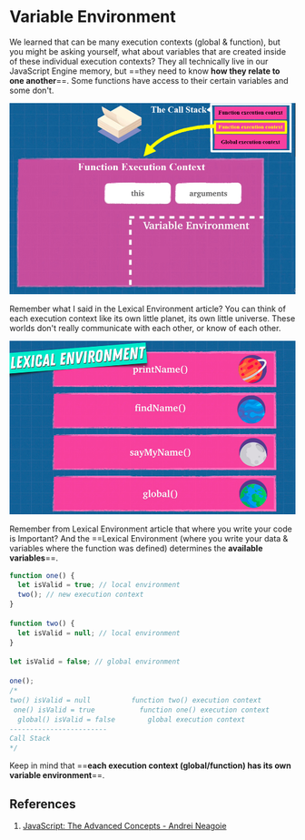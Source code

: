 # Variable Environment

We learned that can be many execution contexts (global & function), but you might be asking yourself, what about variables that are created inside of these individual execution contexts? They all technically live in our JavaScript Engine memory, but ==they need to know **how they relate to one another**==. Some functions have access to their certain variables and some don't.

![variable_environment](../../img/variable_environment.jpg)

Remember what I said in the Lexical Environment article? You can think of each execution context like its own little planet, its own little universe. These worlds don't really communicate with each other, or know of each other.

![lexical_environment](../../img/lexical_environment.jpg)

Remember from Lexical Environment article that where you write your code is Important? And the ==Lexical Environment (where you write your data & variables where the function was defined) determines the **available variables**==.

```js
function one() {
  let isValid = true; // local environment
  two(); // new execution context
}

function two() {
  let isValid = null; // local environment
}

let isValid = false; // global environment

one();
/*
two() isValid = null          function two() execution context
 one() isValid = true           function one() execution context
  global() isValid = false        global execution context
------------------------
Call Stack
*/
```

Keep in mind that ==**each execution context (global/function) has its own variable environment**==.

## References

1. [JavaScript: The Advanced Concepts - Andrei Neagoie](https://www.udemy.com/course/advanced-javascript-concepts/)